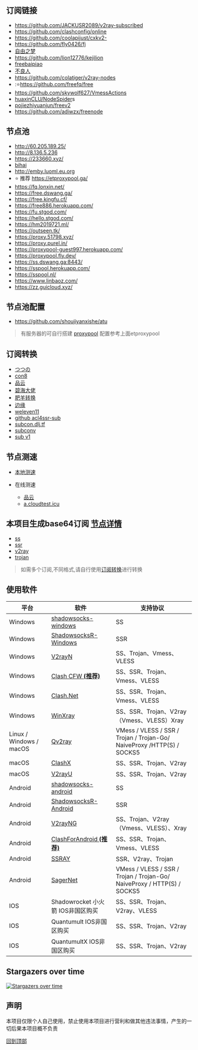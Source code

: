##  <span id="top">订阅链接</span>

- https://github.com/JACKUSR2089/v2ray-subscribed
- https://github.com/clashconfig/online
- https://github.com/coolapijust/cxkv2-
- https://github.com/fly0426/fj
- [自由之梦](https://github.com/zyzmzyz/free-nodes)
- https://github.com/lion12776/kejilion
- [freebaipiao](https://github.com/freebaipiao/freebaipiao)
- [不良人](https://github.com/bujilangren/cangku/)
- https://github.com/colatiger/v2ray-nodes
- ::star:https://github.com/freefq/free
- https://github.com/skywolf627/VmessActions
- [huaxinCLU/NodeSpider](https://github.com/huaxinCLUB/NodeSpider)s
- [pojiezhiyuanjun/freev2](https://github.com/pojiezhiyuanjun/freev2)  
- https://github.com/adiwzx/freenode

## 节点池

- http://60.205.189.25/
- http://8.136.5.236
- https://233660.xyz/
- [bihai](https://proxies.bihai.cf)
- http://emby.luoml.eu.org
- :star: 推荐​ https://etproxypool.ga/   
- https://fq.lonxin.net/
- https://free.dswang.ga/
- https://free.kingfu.cf/
- https://free886.herokuapp.com/
- https://fu.stgod.com/
- https://hello.stgod.com/
- https://hm2019721.ml/
- https://outseen.tk/
- https://proxy.51798.xyz/
- https://proxy.purel.in/
- https://proxypool-guest997.herokuapp.com/
- https://proxypool.fly.dev/
- https://ss.dswang.ga:8443/
- https://sspool.herokuapp.com/
- https://sspool.nl/
- https://www.linbaoz.com/
- https://zz.guicloud.xyz/

## 节点池配置 
- https://github.com/shoujiyanxishe/atu

> 有服务器的可自行搭建 [proxypool](https://github.com/Leon406/proxypool)  配置参考上面etproxypool

## <span id="subCon">订阅转换</span>

- [つつの]( https://sub.tsutsu.cc/)  
- [con8](https://www.con8.tk/)
- [品云](https://id9.cc/)
- [碧海大佬](https://sub.bihai.ml/)
- [肥羊转换](https://sub.mcwy.cloud/)
- [边缘]( https://bianyuan.xyz/)
- [weleven11](https://sub.weleven11.com/)
- [github acl4ssr-sub](https://acl4ssr-sub.github.io/)
- [subcon.dlj.tf](https://subcon.dlj.tf/)
- [subconv](https://subconv.ml/)
- [sub v1](https://sub.v1.mk/)

## 节点测速

- [本地测速](https://github.com/tindy2013/stairspeedtest-reborn)

- 在线测速
  - [品云](http://gz.cloudtest.cc/)
  - [a.cloudtest.icu](http://a.cloudtest.icu/) 

## 本项目生成base64订阅 [节点详情](./sub/info.md)

- [ss](https://raw.fastgit.org/Leon406/Sub/master/sub/share/ss) 
- [ssr](https://raw.fastgit.org/Leon406/Sub/master/sub/share/ssr) 
- [v2ray](https://raw.fastgit.org/Leon406/Sub/master/sub/share/v2) 
- [trojan](https://raw.fastgit.org/Leon406/Sub/master/sub/share/tr)  

> 如需多个订阅,不同格式,请自行使用[订阅转换](#subCon)进行转换

## 使用软件

| 平台                    | 软件                                                         | 支持协议                                                     |
| ----------------------- | ------------------------------------------------------------ | ------------------------------------------------------------ |
| Windows                 | [shadowsocks-windows](https://github.com/shadowsocks/shadowsocks-windows/releases) | SS                                                           |
| Windows                 | [ShadowsocksR-Windows](https://github.com/HMBSbige/ShadowsocksR-Windows/releases) | SSR                                                          |
| Windows                 | [V2rayN](https://github.com/2dust/v2rayN/releases)           | SS、Trojan、Vmess、VLESS                                     |
| Windows                 | [Clash CFW  **(推荐)**](https://github.com/Fndroid/clash_for_windows_pkg/releases) | SS、SSR、Trojan、Vmess、VLESS                                |
| Windows                 | [Clash.Net](https://github.com/ClashDotNetFramework/ClashDotNetFramework/releases/) | SS、SSR、Trojan、Vmess、VLESS                                |
| Windows                 | [WinXray](https://github.com/TheMRLL/winxray/releases)       | SS、SSR、Trojan、V2ray（Vmess、VLESS）Xray                   |
| Linux / Windows / macOS | [Qv2ray](https://github.com/Qv2ray/Qv2ray/releases)          | VMess / VLESS / SSR / Trojan / Trojan-Go/ NaiveProxy /HTTP(S) / SOCKS5 |
| macOS                   | [ClashX](https://github.com/yichengchen/clashX/releases)     | SS、SSR、Trojan、V2ray                                       |
| macOS                   | [V2rayU](https://github.com/yanue/V2rayU/releases)           | SS、SSR、Trojan、V2ray                                       |
| Android                 | [shadowsocks-android](https://github.com/shadowsocks/shadowsocks-android/releases) | SS                                                           |
| Android                 | [ShadowsocksR-Android](https://github.com/HMBSbige/ShadowsocksR-Android/releases) | SSR                                                          |
| Android                 | [V2rayNG](https://github.com/2dust/v2rayNG/releases)         | SS、Trojan、V2ray（Vmess、VLESS）、Xray                      |
| Android                 | [ClashForAndroid  **(推荐)**](https://github.com/Kr328/ClashForAndroid/releases) | SS、SSR、Trojan、Vmess、VLESS                                |
| Android                 | [SSRAY](https://github.com/xxf098/shadowsocksr-v2ray-trojan-android/releases) | SSR、V2ray、Trojan                                           |
| Android                 | [SagerNet](https://github.com/SagerNet/SagerNet/releases)    | VMess / VLESS / SSR / Trojan / Trojan-Go/ NaiveProxy / HTTP(S) / SOCKS5 |
| IOS                     | Shadowrocket 小火箭  IOS非国区购买                           | SS、SSR、Trojan、V2ray、VLESS                                |
| IOS                     | Quantumult  IOS非国区购买                                    | SS、SSR、Trojan、V2ray                                       |
| IOS                     | QuantumultX  IOS非国区购买                                   | SS、SSR、Trojan、V2ray                                       |

## Stargazers over time

[![Stargazers over time](https://starchart.cc/Leon406/Sub.svg)](https://starchart.cc/Leon406/Sub)


## 声明

本项目仅限个人自己使用，禁止使用本项目进行营利和做其他违法事情，产生的一切后果本项目概不负责


[回到顶部](#top)

